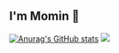 ## I'm Momin 👋
[![Anurag's GitHub stats](https://github-readme-stats.vercel.app/api?username=momin210103)](https://github.com/momin210103/github-readme-stats)
![](https://leetcard.jacoblin.cool/momin210103?ext=heatmap)

<!--
**momin210103/momin210103** is a ✨ _special_ ✨ repository because its `README.md` (this file) appears on your GitHub profile.

Here are some ideas to get you started:

- 🔭 I’m currently working on ...
- 🌱 I’m currently learning ...
- 👯 I’m looking to collaborate on ...
- 🤔 I’m looking for help with ...
- 💬 Ask me about ...
- 📫 How to reach me: ...
- 😄 Pronouns: ...
- ⚡ Fun fact: ...
-->
